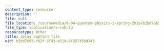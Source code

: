 ```yaml
---
content_type: resource
description: ''
file: null
file_location: /coursemedia/8-04-quantum-physics-i-spring-2016/b2bd7665f62f5f43b2106f257f5b9743_VY-_xLxHQbA.vtt
file_type: application/x-subrip
resourcetype: Other
title: 3play caption file
uid: b2bd7665-f62f-5f43-b210-6f257f5b9743
---
```

